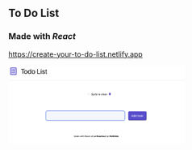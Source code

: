 ## To Do List

### Made with _React_

https://create-your-to-do-list.netlify.app

  <img src="./picture.png" width="350" alt="create your to do list">

